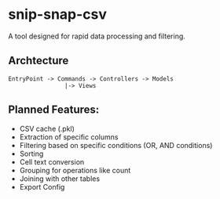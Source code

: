 # snip-snap-csv
A tool designed for rapid data processing and filtering.

## Archtecture
```
EntryPoint -> Commands -> Controllers -> Models
                |-> Views
```

## Planned Features:
- CSV cache (.pkl)
- Extraction of specific columns
- Filtering based on specific conditions (OR, AND conditions)
- Sorting
- Cell text conversion
- Grouping for operations like count
- Joining with other tables
- Export Config
